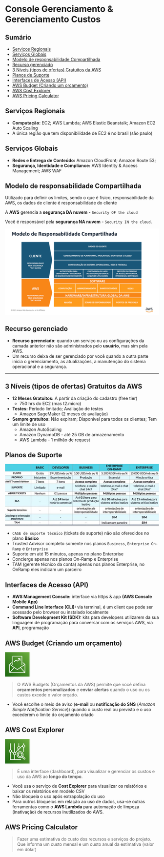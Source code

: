 <h1> Console Gerenciamento & Gerenciamento Custos </h1>

<h2> Sumário </h2>

- [Serviços Regionais](#serviços-regionais)
- [Serviços Globais](#serviços-globais)
- [Modelo de responsabilidade Compartilhada](#modelo-de-responsabilidade-compartilhada)
- [Recurso gerenciado](#recurso-gerenciado)
- [3 Níveis (tipos de ofertas) Gratuitos da AWS](#3-níveis-tipos-de-ofertas-gratuitos-da-aws)
- [Planos de Suporte](#planos-de-suporte)
- [Interfaces de Acesso (API)](#interfaces-de-acesso-api)
- [AWS Budget (Criando um orçamento)](#aws-budget-criando-um-orçamento)
- [AWS Cost Explorer](#aws-cost-explorer)
- [AWS Pricing Calculator](#aws-pricing-calculator)

## Serviços Regionais

- **Computação:** EC2; AWS Lambda; AWS Elastic Beanstalk; Amazon EC2 Auto Scaling
- A única região que tem disponibilidade de EC2 é no brasil (são paulo)

## Serviços Globais

- **Redes e Entrega de Conteúdo:** Amazon CloudFront; Amazon Route 53;
- **Segurança, Identidade e Compliance:** AWS Identity & Access Management; AWS WAF

## Modelo de responsabilidade Compartilhada

Utilizado para definir os limites, sendo o que é físico, responsabilidade da AWS, os dados de cliente é responsabilidade do cliente

A **AWS** gerencia a **segurança DA nuvem** - `Security OF the cloud`

Você é responsável pela **segurança NA nuvem** - `Security IN the cloud`.

![Responsabilidade Compartilhada](./images/responsabilitys.PNG)

## Recurso gerenciado

- **Recurso gerenciado:** quando um serviço ou as configurações da camada anterior não são administrados pelo **usuário**, mas sim pela AWS.
- Um recurso deixa de ser gerenciado por você quando a outra parte inicia o gerenciamento, as atualizações, a manutenção do sistema operacional e a segurança.

---

## 3 Níveis (tipos de ofertas) Gratuitos da AWS

- **12 Meses Gratuitos:** A partir da criação do cadastro (free tier)
  - 750 hrs do EC2 (mas t2.micro)
- **Testes:** Período limitado; Avaliação de testes
  - Amazon SageMaker (2 meses de avaliação)
- **Sempre gratuitos:** Não expiram; Disponível para todos os clientes; Tem um limite de uso
  - Amazon AutoScaling
  - Amazon DynamoDB - até 25 GB de armazenamento
  - AWS Lambda - 1 milhão de request

## Planos de Suporte

![Níveis de suportes](./images/planos-de-suporte.jpeg)

- `CASE de suporte técnico` (tickets de suporte) não são oferecidos no plano **Básico**
- Trusted Advisor completo somente nos planos `Business`, `Enterprise On-Ramp` e `Enterprise`
- Suporte em até 15 minutos, apenas no plano Enterprise
- Concierge apenas nos planos On-Ramp e Enterprise
- TAM (gerente técnico da conta) apenas nos planos Enterprise, no OnRamp eles indicam um parceiro

## Interfaces de Acesso (API)

- **AWS Management Console:** interface via https & app **(AWS Console Mobile App)**
- **Command Line Interface (CLI):** via terminal, é um client que pode ser acessado pelo browser ou instalado localmente
- **Software Development Kit (SDK):** kits para developers utilizarem da sua linguagem de programação para conversar com os serviços AWS, via **API**, programação

## AWS Budget (Criando um orçamento)

![AWS Budget](./images/svg/cost-management/budget.svg)

> O AWS Budgets (Orçamentos da AWS) permite que você defina **orçamentos personalizados** e **enviar alertas** quando o uso ou os custos excede o valor orçado.

- Você escolhe o meio de aviso (**e-mail** ou **notificação do SNS** (*Amazon Simple Notification Service*)) quando o custo real ou previsto e o uso excederem o limite do orçamento criado

## AWS Cost Explorer

![AWS Cost Explorer](./images/svg/cost-management/costexplorer.svg)

> É uma interface (dashboard), para visualizar e gerenciar os custos e uso da AWS ao **longo do tempo**.

- Você usa o serviço de **Cost Explorer** para visualizar os relatórios e baixar os relatórios em modelo CSV
- Não bloqueia o uso após extrapolação do uso
- Para outros bloqueios em relação ao uso de dados, usa-se outras ferramentas como o **AWS Lambda** para automação de limpeza (inativação) de recursos inutilizados do AWS.

## AWS Pricing Calculator

> Fazer uma estimativa do custo dos recursos e serviços do projeto. Que informa um custo mensal e um custo anual da estimativa (valor em dólar)
